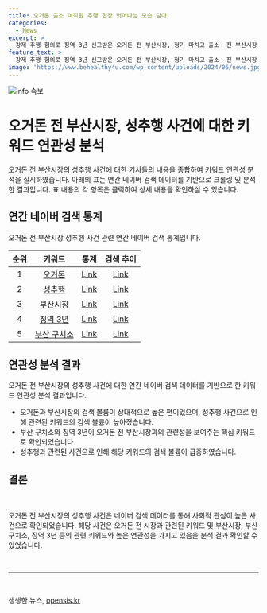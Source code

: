 ```yaml
---
title: 오거돈 출소 여직원 추행 현장 벗어나는 모습 담아
categories:
  - News
excerpt: >
  강제 추행 혐의로 징역 3년 선고받은 오거돈 전 부산시장, 형기 마치고 출소  전 부산시장 오거돈이 직원들을 강제추행한 혐의로 징역 3년을 선고받고 복역한 뒤, 부산 사상구 부산구치소에서 출소했다. 2018년과 2020년에 여직원들을 추행한 혐의로 기소되었으며, 출소 후 다수의 지인들에게 환영을 받았으나 진술을 거부하고 자리를 떠났다.
feature_text: >
  강제 추행 혐의로 징역 3년 선고받은 오거돈 전 부산시장, 형기 마치고 출소  전 부산시장 오거돈이 직원들을 강제추행한 혐의로 징역 3년을 선고받고 복역한 뒤, 부산 사상구 부산구치소에서 출소했다. 2018년과 2020년에 여직원들을 추행한 혐의로 기소되었으며, 출소 후 다수의 지인들에게 환영을 받았으나 진술을 거부하고 자리를 떠났다.
image: 'https://www.behealthy4u.com/wp-content/uploads/2024/06/news.jpg'
---
```


<p><img src="https://www.behealthy4u.com/wp-content/uploads/2024/06/news.jpg" alt="info 속보" /></p>

<h1>오거돈 전 부산시장, 성추행 사건에 대한 키워드 연관성 분석</h1>

<p data-ke-size="size16"></p>

<p>오거돈 전 부산시장의 성추행 사건에 대한 기사들의 내용을 종합하여 키워드 연관성 분석을 실시하였습니다. 아래의 표는 연간 네이버 검색 데이터를 기반으로 크롤링 및 분석한 결과입니다. 표 내용의 각 항목은 클릭하여 상세 내용을 확인하실 수 있습니다. </p>

<p data-ke-size="size16"></p>

<h2 data-ke-size="size26">연간 네이버 검색 통계</h2>

<p data-ke-size="size16"></p>

<p>오거돈 전 부산시장 성추행 사건 관련 연간 네이버 검색 통계입니다.</p>

<table>
<thead>
<tr>
<th style="text-align: center;">순위</th>
<th style="text-align: center;">키워드</th>
<th style="text-align: center;">통계</th>
<th style="text-align: center;">검색 추이</th>
</tr>
</thead>
<tbody>
<tr>
<td style="text-align: center;">1</td>
<td style="text-align: center;"><a href="#">오거돈</a></td>
<td style="text-align: center;"><a href="#">Link</a></td>
<td style="text-align: center;"><a href="#">Link</a></td>
</tr>
<tr>
<td style="text-align: center;">2</td>
<td style="text-align: center;"><a href="#">성추행</a></td>
<td style="text-align: center;"><a href="#">Link</a></td>
<td style="text-align: center;"><a href="#">Link</a></td>
</tr>
<tr>
<td style="text-align: center;">3</td>
<td style="text-align: center;"><a href="#">부산시장</a></td>
<td style="text-align: center;"><a href="#">Link</a></td>
<td style="text-align: center;"><a href="#">Link</a></td>
</tr>
<tr>
<td style="text-align: center;">4</td>
<td style="text-align: center;"><a href="#">징역 3년</a></td>
<td style="text-align: center;"><a href="#">Link</a></td>
<td style="text-align: center;"><a href="#">Link</a></td>
</tr>
<tr>
<td style="text-align: center;">5</td>
<td style="text-align: center;"><a href="#">부산 구치소</a></td>
<td style="text-align: center;"><a href="#">Link</a></td>
<td style="text-align: center;"><a href="#">Link</a></td>
</tr>
</tbody>
</table>

<p data-ke-size="size16"></p>

<h2>연관성 분석 결과</h2>

<p data-ke-size="size16"></p>

<p>오거돈 전 부산시장의 성추행 사건에 대한 연간 네이버 검색 데이터를 기반으로 한 키워드 연관성 분석 결과입니다.</p>

<ul>
<li>오거돈과 부산시장의 검색 볼륨이 상대적으로 높은 편이었으며, 성추행 사건으로 인해 관련된 키워드의 검색 볼륨이 높아졌습니다.</li>
<li>부산 구치소와 징역 3년이 오거돈 전 부산시장과의 관련성을 보여주는 핵심 키워드로 확인되었습니다.</li>
<li>성추행과 관련된 사건으로 인해 해당 키워드의 검색 볼륨이 급증하였습니다.</li>
</ul>

<p data-ke-size="size16"></p>

<h2>결론</h2>

<p data-ke-size="size16">&nbsp;</p>

<p>오거돈 전 부산시장의 성추행 사건은 네이버 검색 데이터를 통해 사회적 관심이 높은 사건으로 확인되었습니다. 해당 사건은 오거돈 전 시장과 관련된 키워드 및 부산시장, 부산 구치소, 징역 3년 등의 관련 키워드와 높은 연관성을 가지고 있음을 분석 결과 확인할 수 있었습니다.</p>

<p data-ke-size="size16">&nbsp;</p>

<hr>

<p data-ke-size="size16">&nbsp;</p>
생생한 뉴스, <a href="https://opensis.kr" rel="dofollow">opensis.kr</a>


